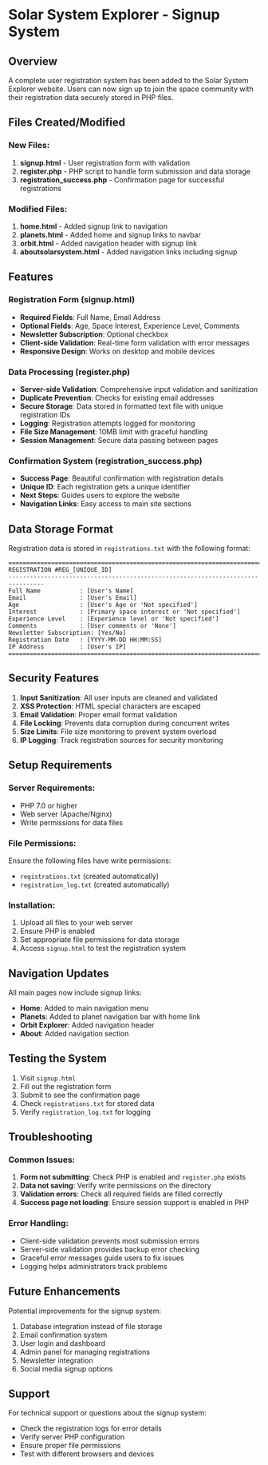 # Solar System Explorer - Signup System

## Overview
A complete user registration system has been added to the Solar System Explorer website. Users can now sign up to join the space community with their registration data securely stored in PHP files.

## Files Created/Modified

### New Files:
1. **signup.html** - User registration form with validation
2. **register.php** - PHP script to handle form submission and data storage
3. **registration_success.php** - Confirmation page for successful registrations

### Modified Files:
1. **home.html** - Added signup link to navigation
2. **planets.html** - Added home and signup links to navbar
3. **orbit.html** - Added navigation header with signup link
4. **aboutsolarsystem.html** - Added navigation links including signup

## Features

### Registration Form (signup.html)
- **Required Fields**: Full Name, Email Address
- **Optional Fields**: Age, Space Interest, Experience Level, Comments
- **Newsletter Subscription**: Optional checkbox
- **Client-side Validation**: Real-time form validation with error messages
- **Responsive Design**: Works on desktop and mobile devices

### Data Processing (register.php)
- **Server-side Validation**: Comprehensive input validation and sanitization
- **Duplicate Prevention**: Checks for existing email addresses
- **Secure Storage**: Data stored in formatted text file with unique registration IDs
- **Logging**: Registration attempts logged for monitoring
- **File Size Management**: 10MB limit with graceful handling
- **Session Management**: Secure data passing between pages

### Confirmation System (registration_success.php)
- **Success Page**: Beautiful confirmation with registration details
- **Unique ID**: Each registration gets a unique identifier
- **Next Steps**: Guides users to explore the website
- **Navigation Links**: Easy access to main site sections

## Data Storage Format

Registration data is stored in `registrations.txt` with the following format:
```
================================================================================
REGISTRATION #REG_[UNIQUE_ID]
--------------------------------------------------------------------------------
Full Name           : [User's Name]
Email               : [User's Email]
Age                 : [User's Age or 'Not specified']
Interest            : [Primary space interest or 'Not specified']
Experience Level    : [Experience level or 'Not specified']
Comments            : [User comments or 'None']
Newsletter Subscription: [Yes/No]
Registration Date   : [YYYY-MM-DD HH:MM:SS]
IP Address          : [User's IP]
================================================================================
```

## Security Features

1. **Input Sanitization**: All user inputs are cleaned and validated
2. **XSS Protection**: HTML special characters are escaped
3. **Email Validation**: Proper email format validation
4. **File Locking**: Prevents data corruption during concurrent writes
5. **Size Limits**: File size monitoring to prevent system overload
6. **IP Logging**: Track registration sources for security monitoring

## Setup Requirements

### Server Requirements:
- PHP 7.0 or higher
- Web server (Apache/Nginx)
- Write permissions for data files

### File Permissions:
Ensure the following files have write permissions:
- `registrations.txt` (created automatically)
- `registration_log.txt` (created automatically)

### Installation:
1. Upload all files to your web server
2. Ensure PHP is enabled
3. Set appropriate file permissions for data storage
4. Access `signup.html` to test the registration system

## Navigation Updates

All main pages now include signup links:
- **Home**: Added to main navigation menu
- **Planets**: Added to planet navigation bar with home link
- **Orbit Explorer**: Added navigation header
- **About**: Added navigation section

## Testing the System

1. Visit `signup.html`
2. Fill out the registration form
3. Submit to see the confirmation page
4. Check `registrations.txt` for stored data
5. Verify `registration_log.txt` for logging

## Troubleshooting

### Common Issues:
1. **Form not submitting**: Check PHP is enabled and `register.php` exists
2. **Data not saving**: Verify write permissions on the directory
3. **Validation errors**: Check all required fields are filled correctly
4. **Success page not loading**: Ensure session support is enabled in PHP

### Error Handling:
- Client-side validation prevents most submission errors
- Server-side validation provides backup error checking
- Graceful error messages guide users to fix issues
- Logging helps administrators track problems

## Future Enhancements

Potential improvements for the signup system:
1. Database integration instead of file storage
2. Email confirmation system
3. User login and dashboard
4. Admin panel for managing registrations
5. Newsletter integration
6. Social media signup options

## Support

For technical support or questions about the signup system:
- Check the registration logs for error details
- Verify server PHP configuration
- Ensure proper file permissions
- Test with different browsers and devices